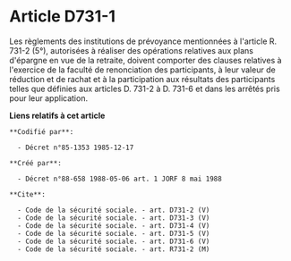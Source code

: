 # Article D731-1

Les règlements des institutions de prévoyance mentionnées à l'article R. 731-2 (5°), autorisées à réaliser des opérations
relatives aux plans d'épargne en vue de la retraite, doivent comporter des clauses relatives à l'exercice de la faculté de
renonciation des participants, à leur valeur de réduction et de rachat et à la participation aux résultats des participants
telles que définies aux articles D. 731-2 à D. 731-6 et dans les arrêtés pris pour leur application.

**Liens relatifs à cet article**

	**Codifié par**:

	  - Décret n°85-1353 1985-12-17

	**Créé par**:

	  - Décret n°88-658 1988-05-06 art. 1 JORF 8 mai 1988

	**Cite**:

	  - Code de la sécurité sociale. - art. D731-2 (V)
	  - Code de la sécurité sociale. - art. D731-3 (V)
	  - Code de la sécurité sociale. - art. D731-4 (V)
	  - Code de la sécurité sociale. - art. D731-5 (V)
	  - Code de la sécurité sociale. - art. D731-6 (V)
	  - Code de la sécurité sociale. - art. R731-2 (M)
